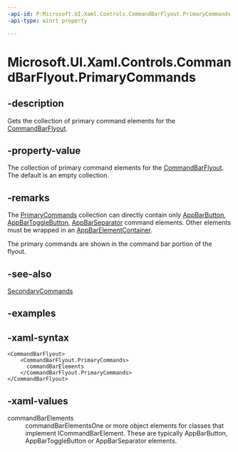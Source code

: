 ```yaml
---
-api-id: P:Microsoft.UI.Xaml.Controls.CommandBarFlyout.PrimaryCommands
-api-type: winrt property

---
```

<!-- Property syntax.
public IObservableVector<ICommandBarElement> PrimaryCommands { get; }
-->

# Microsoft.UI.Xaml.Controls.CommandBarFlyout.PrimaryCommands



## -description

Gets the collection of primary command elements for the [CommandBarFlyout](commandbarflyout.md).



## -property-value

The collection of primary command elements for the [CommandBarFlyout](commandbarflyout.md). The default is an empty collection.



## -remarks

The [PrimaryCommands](commandbarflyout_primarycommands.md) collection can directly contain only [AppBarButton](/uwp/api/windows.ui.xaml.controls.appbarbutton), [AppBarToggleButton](/uwp/api/windows.ui.xaml.controls.appbartogglebutton), [AppBarSeparator](/uwp/api/windows.ui.xaml.controls.appbarseparator) command elements. Other elements must be wrapped in an [AppBarElementContainer](/uwp/api/windows.ui.xaml.controls.appbarelementcontainer).

The primary commands are shown in the command bar portion of the flyout.



## -see-also

[SecondaryCommands](commandbarflyout_secondarycommands.md)


## -examples



## -xaml-syntax

```xaml
<CommandBarFlyout>
    <CommandBarFlyout.PrimaryCommands>
      commandBarElements
    </CommandBarFlyout.PrimaryCommands>
</CommandBarFlyout>
```



## -xaml-values

<dl><dt>commandBarElements</dt><dd>commandBarElementsOne or more object elements for classes that implement ICommandBarElement. These are typically AppBarButton, AppBarToggleButton or AppBarSeparator elements.</dd>
</dl>



